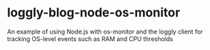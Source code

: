 # loggly-blog-node-os-monitor
An example of using Node.js with os-monitor and the loggly client for tracking OS-level events such as RAM and CPU thresholds
